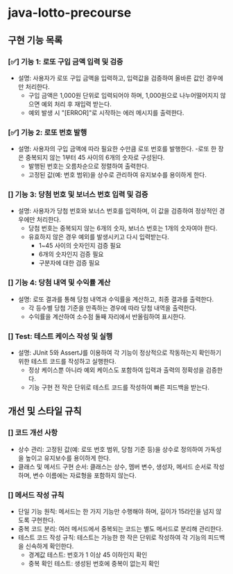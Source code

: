 # java-lotto-precourse

## **구현 기능 목록**

### [✅] 기능 1: 로또 구입 금액 입력 및 검증
- 설명: 사용자가 로또 구입 금액을 입력하고, 입력값을 검증하여 올바른 값인 경우에만 처리한다.
  - 구입 금액은 1,000원 단위로 입력되어야 하며, 1,000원으로 나누어떨어지지 않으면 예외 처리 후 재입력 받는다.
  - 예외 발생 시 "[ERROR]"로 시작하는 에러 메시지를 출력한다.

### [✅] 기능 2: 로또 번호 발행
- 설명: 사용자의 구입 금액에 따라 필요한 수만큼 로또 번호를 발행한다.
  -로또 한 장은 중복되지 않는 1부터 45 사이의 6개의 숫자로 구성된다.
  - 발행된 번호는 오름차순으로 정렬하여 출력한다.
  - 고정된 값(예: 번호 범위)을 상수로 관리하여 유지보수를 용이하게 한다.

### [] 기능 3: 당첨 번호 및 보너스 번호 입력 및 검증
- 설명: 사용자가 당첨 번호와 보너스 번호를 입력하며, 이 값을 검증하여 정상적인 경우에만 처리한다.
  - 당첨 번호는 중복되지 않는 6개의 숫자, 보너스 번호는 1개의 숫자여야 한다.
  - 유효하지 않은 경우 예외를 발생시키고 다시 입력받는다.
    - 1~45 사이의 숫자인지 검증 필요
    - 6개의 숫자인지 검증 필요
    - 구분자에 대한 검증 필요

### [] 기능 4: 당첨 내역 및 수익률 계산
- 설명: 로또 결과를 통해 당첨 내역과 수익률을 계산하고, 최종 결과를 출력한다.
  - 각 등수별 당첨 기준을 만족하는 경우에 따라 당첨 내역을 출력한다.
  - 수익률을 계산하여 소수점 둘째 자리에서 반올림하여 표시한다.

### [] Test: 테스트 케이스 작성 및 실행
- 설명: JUnit 5와 AssertJ를 이용하여 각 기능이 정상적으로 작동하는지 확인하기 위한 테스트 코드를 작성하고 실행한다.
  - 정상 케이스뿐 아니라 예외 케이스도 포함하여 입력과 출력의 정확성을 검증한다.
  - 기능 구현 전 작은 단위로 테스트 코드를 작성하여 빠른 피드백을 받는다.

## 개선 및 스타일 규칙

### [] 코드 개선 사항
- 상수 관리: 고정된 값(예: 로또 번호 범위, 당첨 기준 등)을 상수로 정의하여 가독성을 높이고 유지보수를 용이하게 한다.
- 클래스 및 메서드 구현 순서: 클래스는 상수, 멤버 변수, 생성자, 메서드 순서로 작성하며, 변수 이름에는 자료형을 포함하지 않는다.

### [] 메서드 작성 규칙
- 단일 기능 원칙: 메서드는 한 가지 기능만 수행해야 하며, 길이가 15라인을 넘지 않도록 구현한다.
- 중복 코드 분리: 여러 메서드에서 중복되는 코드는 별도 메서드로 분리해 관리한다.
- 테스트 코드 작성 규칙: 테스트는 가능한 한 작은 단위로 작성하여 각 기능의 피드백을 신속하게 확인한다.
  - 경계값 테스트: 번호가 1 이상 45 이하인지 확인
  - 중복 확인 테스트: 생성된 번호에 중복이 없는지 확인
